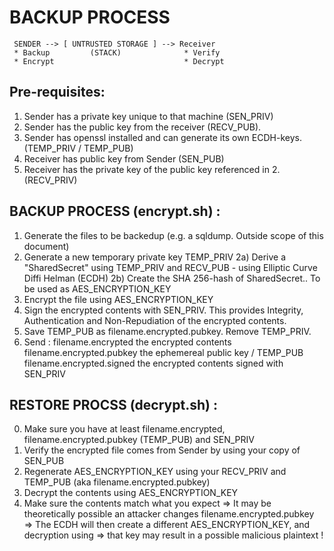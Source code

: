 # BACKUP PROCESS
```
 SENDER --> [ UNTRUSTED STORAGE ] --> Receiver 
 * Backup         (STACK)              * Verify
 * Encrypt                       	   * Decrypt
```
## Pre-requisites:

1. Sender has a private key unique to that machine (SEN_PRIV)
2. Sender has the public key from the receiver (RECV_PUB).
3. Sender has openssl installed and can generate its own ECDH-keys. (TEMP_PRIV / TEMP_PUB)
4. Receiver has public key from Sender   (SEN_PUB)
5. Receiver has the private key of the public key referenced in 2. (RECV_PRIV)

## BACKUP PROCESS (encrypt.sh) :

1) Generate the files to be backedup (e.g. a sqldump. Outside scope of this document)
1) Generate a new temporary private key TEMP_PRIV
2a) Derive a "SharedSecret" using TEMP_PRIV and RECV_PUB - using Elliptic Curve Diffi Helman (ECDH)
2b) Create the SHA 256-hash of SharedSecret.. To be used as AES_ENCRYPTION_KEY 
3) Encrypt the file using AES_ENCRYPTION_KEY
4) Sign the encrypted contents with SEN_PRIV. This provides Integrity, Authentication and Non-Repudiation of the encrypted contents. 
5) Save TEMP_PUB as filename.encrypted.pubkey. Remove TEMP_PRIV.
6) Send : 
		filename.encrypted				the encrypted contents
		filename.encrypted.pubkey		the ephemereal public key / TEMP_PUB 
		filename.encrypted.signed   	the encrypted contents signed with SEN_PRIV

## RESTORE PROCSS (decrypt.sh) :

0) Make sure you have at least filename.encrypted, filename.encrypted.pubkey (TEMP_PUB) and SEN_PRIV
1) Verify the encrypted file comes from Sender by using your copy of SEN_PUB
2) Regenerate AES_ENCRYPTION_KEY using your RECV_PRIV and TEMP_PUB (aka filename.encrypted.pubkey)  
3) Decrypt the contents using AES_ENCRYPTION_KEY
4) Make sure the contents match what you expect
     => It may be theoretically possible an attacker changes filename.encrypted.pubkey
	 => The ECDH will then create a different AES_ENCRYPTION_KEY, and decryption using
	 => that key may result in a possible malicious plaintext ! 
